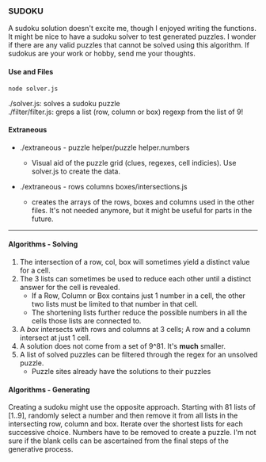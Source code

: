 ### SUDOKU

A sudoku solution doesn't excite me, though I enjoyed writing the functions. It might be nice to have a sudoku solver to test generated puzzles. I wonder if there are any valid puzzles that cannot be solved using this algorithm. If sudokus are your work or hobby, send me your thoughts.

#### Use and Files

```
node solver.js
```

./solver.js: solves a sudoku puzzle<br />
./filter/filter.js: greps a list (row, column or box) regexp from the list of 9!


#### Extraneous

- ./extraneous - puzzle helper/puzzle helper.numbers
	- Visual aid of the puzzle grid (clues, regexes, cell indicies). Use solver.js to create the data.

- ./extraneous - rows columns boxes/intersections.js
	- creates the arrays of the rows, boxes and columns used in the other files. It's not needed anymore, but it might be useful for parts in the future.

----

#### Algorithms - Solving

1. The intersection of a row, col, box will sometimes yield a distinct value for a cell.
2. The 3 lists can sometimes be used to reduce each other until a distinct answer for the cell is revealed.
	- If a Row, Column or Box contains just 1 number in a cell, the other two lists must be limited to that number in that cell. 
	- The shortening lists further reduce the possible numbers in all the cells those lists are connected to.
3. A *box* intersects with rows and columns at 3 cells; A row and a column intersect at just 1 cell.
4. A solution does not come from a set of 9^81. It's **much** smaller.
5. A list of solved puzzles can be filtered through the regex for an unsolved puzzle.
	- Puzzle sites already have the solutions to their puzzles

#### Algorithms - Generating

Creating a sudoku might use the opposite approach. Starting with 81 lists of [1..9], randomly select a number and then remove it from all lists in the intersecting row, column and box. Iterate over the shortest lists for each successive choice. Numbers have to be removed to create a puzzle. I'm not sure if the blank cells can be ascertained from the final steps of the generative process.